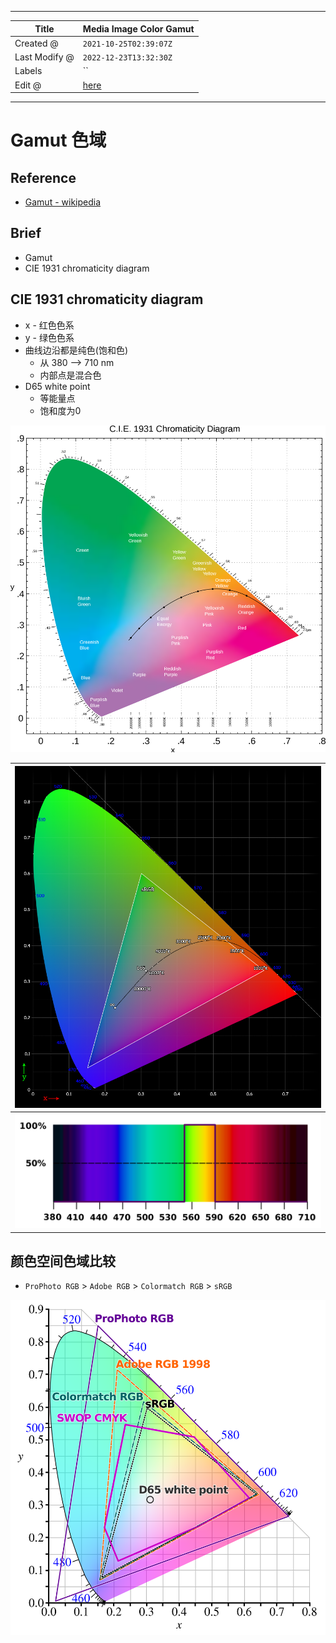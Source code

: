 -----

| Title         | Media Image Color Gamut                               |
| ------------- | ----------------------------------------------------- |
| Created @     | `2021-10-25T02:39:07Z`                                |
| Last Modify @ | `2022-12-23T13:32:30Z`                                |
| Labels        | \`\`                                                  |
| Edit @        | [here](https://github.com/junxnone/aiwiki/issues/124) |

-----

# Gamut 色域

## Reference

  - [Gamut - wikipedia](https://en.wikipedia.org/wiki/Gamut)

## Brief

  - Gamut
  - CIE 1931 chromaticity diagram

## CIE 1931 chromaticity diagram

  - x - 红色色系
  - y - 绿色色系
  - 曲线边沿都是纯色(饱和色)
      - 从 380 --\> 710 nm
      - 内部点是混合色
  - D65 white point
      - 等能量点
      - 饱和度为0

![image](media/785bf52563db1d56de9d8a1e3992e25fa5c5d10c.png)

| ![image](media/b8eee455dbd519edf990a19355092bd71d074e7e.png) |
| ------------------------------------------------------------ |
| ![image](media/092ef0b7a7edd34774c4506e3ba1bf22ea625418.png) |

## 颜色空间色域比较

  - `ProPhoto RGB` \> `Adobe RGB` \> `Colormatch RGB` \> `sRGB`

![image](media/a25406813e8d1387eeab388b3c688de9132fc2e0.png)
